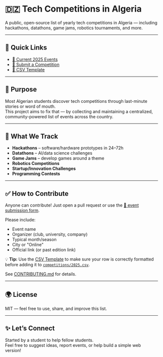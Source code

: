# 🇩🇿 Tech Competitions in Algeria

A public, open-source list of yearly tech competitions in Algeria — including hackathons, datathons, game jams, robotics tournaments, and more.

---

## 📅 Quick Links
- [📌 Current 2025 Events](competitions/2025.csv)
- [📝 Submit a Competition](../../issues/new?template=add_event.yml)
- [📄 CSV Template](competitions/template.csv)

---

## 🎯 Purpose

Most Algerian students discover tech competitions through last-minute stories or word of mouth.  
This project aims to fix that — by collecting and maintaining a centralized, community-powered list of events across the country.

---

## 📌 What We Track

- **Hackathons** – software/hardware prototypes in 24–72h  
- **Datathons** – AI/data science challenges  
- **Game Jams** – develop games around a theme  
- **Robotics Competitions**  
- **Startup/Innovation Challenges**  
- **Programming Contests**

---

## ✅ How to Contribute

Anyone can contribute! Just open a pull request or use the [📩 event submission form](../../issues/new?template=add_event.yml).

Please include:

- Event name  
- Organizer (club, university, company)  
- Typical month/season  
- City or "Online"  
- Official link (or past edition link)  

💡 **Tip:** Use the [CSV Template](competitions/template.csv) to make sure your row is correctly formatted before adding it to [`competitions/2025.csv`](competitions/2025.csv).

See [CONTRIBUTING.md](CONTRIBUTING.md) for details.

---

## 🌍 License

MIT — feel free to use, share, and improve this list.

---

## ✨ Let’s Connect

Started by a student to help fellow students.  
Feel free to suggest ideas, report events, or help build a simple web version!
